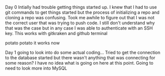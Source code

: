 Day 0 
Intially had trouble getting things started up. 
I knew that I had to use git commands to get things started but the process of initializing a repo and cloning a repo was confusing. 
Took me awhile to figure out that I was not the correct user that was trying to push code. 
I still don't understand why that was the case but in any case I was able to authenticate with an SSH key.
This works with gitkraken and github terminal

potato potato it works now

Day 1 going to look into do some actual coding...
Tried to get the connection to the database started but there wasn't anything that was connecting for some reason?
I have no idea what is going on here at this point. Going to need to look more into MySQL